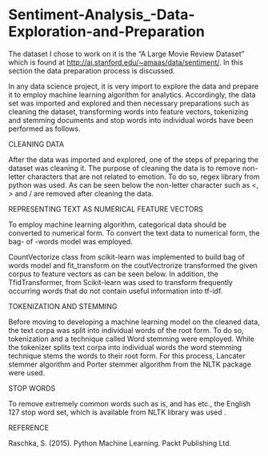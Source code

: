 # Sentiment-Analysis_-Data-Exploration-and-Preparation
The dataset I chose to work on it is the “A Large Movie Review Dataset” which is found at http://ai.stanford.edu/~amaas/data/sentiment/.  In this section the data preparation process is  discussed. 

In any data science project, it is very import to explore the data and prepare it to employ machine learning algorithm for analytics. Accordingly, the data set was imported and explored and then necessary preparations such as cleaning the dataset, transforming words into feature vectors, tokenizing and stemming documents and stop words into individual words have been performed as follows.

CLEANING DATA

After the data was imported and explored, one of the steps of preparing the dataset was cleaning it.  The purpose of cleaning the data is to remove non-letter characters that are not related to emotion. To do so, regex library from python was used.  As can be seen below the non-letter character such as <, > and / are removed after cleaning the data.

REPRESENTING TEXT AS NUMERICAL FEATURE VECTORS 

To employ machine learning algorithm, categorical data should be converted to numerical form. To convert the text data to numerical form, the bag- of -words model was employed.

CountVectorize class from scikit-learn was implemented to build bag of words model and fit_transform on the coutVectrorize transformed the given corpus to feature vectors as can be seen below. In addition, the TfidTransformer, from Scikit-learn was used to transform frequently occurring words that do not contain useful information into tf-idf.

TOKENIZATION AND STEMMING

Before moving to developing a machine learning model on the cleaned data, the text corpa was split into individual words of the root form. To do so, tokenization and a technique called Word stemming were employed. While the tokenizer splits text corpa into individual words the word stemming technique stems the words to their root form.  For this process, Lancater stemmer algorithm and Porter stemmer algorithm from the NLTK package were used.     

STOP WORDS
 
To remove extremely common words such as is, and has etc., the English 127 stop word set, which is available from NLTK library was used .

REFERENCE

Raschka, S. (2015). Python Machine Learning. Packt Publishing Ltd.
